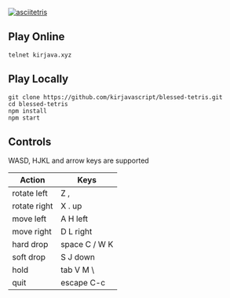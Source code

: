[![asciitetris](https://asciinema.org/a/aehhutYDEJ9aMQSE8XZDt6bWQ.png)](https://asciinema.org/a/aehhutYDEJ9aMQSE8XZDt6bWQ)
<br>

## Play Online

    telnet kirjava.xyz

## Play Locally

    git clone https://github.com/kirjavascript/blessed-tetris.git
    cd blessed-tetris
    npm install
    npm start

## Controls

WASD, HJKL and arrow keys are supported

| Action        | Keys             |
| ------------- |------------------|
| rotate left   | Z ,              |
| rotate right  | X . up           |
| move left     | A H left         |
| move right    | D L right        |
| hard drop     | space C / W K    |
| soft drop     | S J down         |
| hold          | tab V M \        |
| quit          | escape C-c       |
